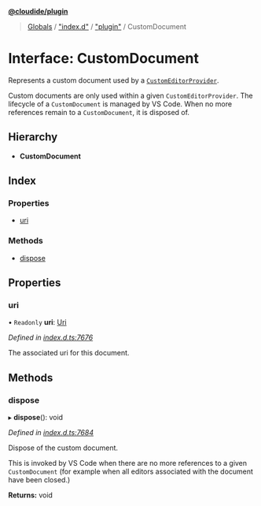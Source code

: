 **[@cloudide/plugin](../README.md)**

> [Globals](../README.md) / ["index.d"](../modules/_index_d_.md) / ["plugin"](../modules/_index_d_._plugin_.md) / CustomDocument

# Interface: CustomDocument

Represents a custom document used by a [`CustomEditorProvider`](#CustomEditorProvider).

Custom documents are only used within a given `CustomEditorProvider`. The lifecycle of a `CustomDocument` is
managed by VS Code. When no more references remain to a `CustomDocument`, it is disposed of.

## Hierarchy

* **CustomDocument**

## Index

### Properties

* [uri](_index_d_._plugin_.customdocument.md#uri)

### Methods

* [dispose](_index_d_._plugin_.customdocument.md#dispose)

## Properties

### uri

• `Readonly` **uri**: [Uri](../classes/_index_d_._plugin_.uri.md)

*Defined in [index.d.ts:7676](https://github.com/shuyaqian/cloudide-plugin-api/blob/57a3a2a/index.d.ts#L7676)*

The associated uri for this document.

## Methods

### dispose

▸ **dispose**(): void

*Defined in [index.d.ts:7684](https://github.com/shuyaqian/cloudide-plugin-api/blob/57a3a2a/index.d.ts#L7684)*

Dispose of the custom document.

This is invoked by VS Code when there are no more references to a given `CustomDocument` (for example when
all editors associated with the document have been closed.)

**Returns:** void
